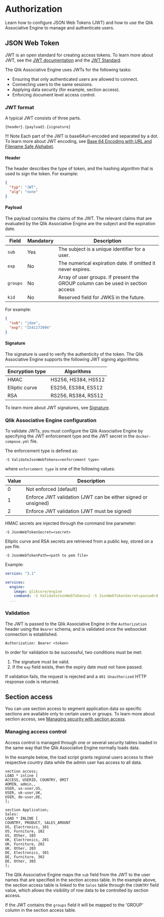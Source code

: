 # Authorization

Learn how to configure JSON Web Tokens (JWT) and how to use the Qlik Associative Engine
to manage and authenticate users.

## JSON Web Token

JWT is an open standard for creating access tokens. To learn more about JWT,
see the [JWT documentation](https://jwt.io/) and the [JWT Standard](https://tools.ietf.org/html/rfc7519).

The Qlik Associative Engine uses JWTs for the following tasks:

- Ensuring that only authenticated users are allowed to connect.
- Connecting users to the same sessions.
- Applying data security (for example, section access).
- Enforcing document level access control.

### JWT format

A typical JWT consists of three parts.

`{header}.{payload}.{signature}`

!!! Note
    Each part of the JWT is base64url-encoded and separated by a dot.
    To learn more about JWT encoding, see [Base 64 Encoding with URL and Filename Safe Alphabet](https://tools.ietf.org/html/rfc4648#section-5).

#### Header

The header describes the type of token,
and the hashing algorithm that is used to sign the token. For example:

```json
{
  "typ": "JWT",
  "alg": "none"
}
```

#### Payload

The payload contains the claims of the JWT.
The relevant claims that are evaluated by the Qlik Associative Engine are the subject and the expiration date.

| Field    | Mandatory | Description |
| -------- | --------- | ----------- |
| `sub`    | Yes       | The subject is a unique identifier for a user. |
| `exp`    | No        | The numerical expiration date. If omitted it never expires. |
| `groups` | No        | Array of user groups. If present the GROUP column can be used in section access |
| `kid`    | No        | Reserved field for JWKS in the future. |

For example:

```json
{
  "sub": "jdoe",
  "exp": "1541173994"
}
```

#### Signature

The signature is used to verify the authenticity of the token.
The Qlik Associative Engine supports the following JWT signing algorithms:

| Encryption type | Algorithms |
| ----            | --------- |
| HMAC            | HS256, HS384, HS512 |
| Elliptic curve  | ES256, ES384, ES512 |
| RSA             | RS256, RS384,  RS512 |

To learn more about JWT signatures, see [Signature](https://jwt.io/introduction/#signature).

### Qlik Associative Engine configuration

To validate JWTs, you must configure the Qlik Associative Engine by specifying
the JWT enforcement type and the JWT secret in the `docker-compose.yml` file.

The enforcement type is defined as:

`-S ValidateJsonWebTokens=<enforcement type>`

where `enforcement type` is one of the following values:

| Value | Description |
|---|---|
| 0 | Not enforced (default) |
| 1 | Enforce JWT validation (JWT can be either signed or unsigned) |
| 2 | Enforce JWT validation (JWT must be signed) |

HMAC secrets are injected through the command line parameter:

`-S JsonWebTokenSecret=<secret>`

Elliptic curve and RSA secrets are retrieved from a public key,
stored on a `pem` file.

`-S JsonWebTokenPath=<path to pem file>`

Example:

```yaml
version: "3.1"

services:
  engine:
    image: qlikcore/engine
    command: -S ValidateJsonWebTokens=2 -S JsonWebTokenSecret=passw0rd
  ...
```

### Validation

The JWT is passed to the Qlik Associative Engine in the `Authorization` header using
the `Bearer` schema, and is validated once the websocket connection is established.

`Authorization: Bearer <token>`

In order for validation to be successful, two
conditions must be met:

1. The signature must be valid.
1. If the `exp` field exists, then the expiry date must not have passed.

If validation fails, the request is rejected and a `401 Unauthorized` HTTP response code is returned.

## Section access

You can use section access to segment application data so specific
sections are available only to certain users or groups.
To learn more about section access, see [Managing security with section access](http://help.qlik.com/en-US/sense/Subsystems/Hub/Content/Scripting/Security/manage-security-with-section-access.htm).

### Managing access control

Access control is managed through one or several security tables loaded
in the same way that the Qlik Associative Engine normally loads data.

In the example below, the load script grants regional
users access to their respective country data
while the admin user has access to all data.

```none
section access;
LOAD * inline [
ACCESS, USERID, COUNTRY, OMIT
ADMIN, admin,,
USER, us-user,US,
USER, uk-user,UK,
USER, de-user,DE,
];

section Application;
Sales:
LOAD * INLINE [
COUNTRY, PRODUCT, SALES_AMOUNT
US, Electronics, 101
US, Furniture, 102
US, Other, 103
UK, Electronics, 201
UK, Furniture, 202
UK, Other, 203
DE, Electronics, 301
DE, Furniture, 302
DE, Other, 303
];
```

The Qlik Associative Engine maps the `sub` field from the JWT to the user names
that are specified in the section access table.
In the example above, the section access table is linked to the `Sales` table
through the `COUNTRY` field value,
which allows the visibility of row data to be controlled by section access.

If the JWT contains the `groups` field it will be mapped to the 'GROUP' column in the section access table.
